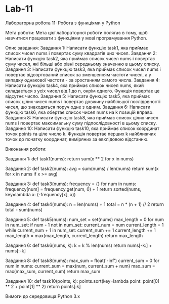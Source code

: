 # Lab-11
Лабораторна робота 11: Робота з функціями у Python

Мета роботи:
Мета цієї лабораторної роботи полягає в тому, щоб навчитися працювати з функціями у мові програмування Python.

Опис завдання:
Завдання 1:
Написати функцію task1, яка приймає список чисел nums і повертає суму квадратів цих чисел.
Завдання 2:
Написати функцію task2, яка приймає список чисел nums і повертає суму чисел, які більші або рівні середньому значенню в цьому списку.
Завдання 3:
Написати функцію task3, яка приймає список чисел nums і повертає відсортований список за зменшенням частоти чисел, а у випадку однакової частоти - за зростанням самого числа.
Завдання 4:
Написати функцію task4, яка приймає список чисел nums, який складається з усіх чисел від 1 до n, окрім одного. Функція повертає це відсутнє число.
Завдання 5:
Написати функцію task5, яка приймає список цілих чисел nums і повертає довжину найбільшої послідовності чисел, що знаходяться поруч одне з одним.
Завдання 6:
Написати функцію task6, яка обертає список чисел nums на k позицій вправо.
Завдання 8:
Написати функцію task8, яка приймає список цілих чисел nums і повертає максимальну суму підпослідовності в цьому списку.
Завдання 10:
Написати функцію task10, яка приймає список координат точок points та ціле число k. Функція повертає перших k найближчих точок до початку координат, виміряних за евклідовою відстанню.

Виконання роботи:

Завдання 1:
def task1(nums):
    return sum(x ** 2 for x in nums)
    
Завдання 2:
def task2(nums):
    avg = sum(nums) / len(nums)
    return sum(x for x in nums if x >= avg)
    
Завдання 3:
def task3(nums):
    frequency = {}
    for num in nums:
        frequency[num] = frequency.get(num, 0) + 1
    return sorted(nums, key=lambda x: (-frequency[x], x))
    
Завдання 4:
def task4(nums):
    n = len(nums) + 1
    total = n * (n + 1) // 2
    return total - sum(nums)
    
Завдання 5:
def task5(nums):
    num_set = set(nums)
    max_length = 0
    for num in num_set:
        if num - 1 not in num_set:
            current_num = num
            current_length = 1
            while current_num + 1 in num_set:
                current_num += 1
                current_length += 1
            max_length = max(max_length, current_length)
    return max_length
    
Завдання 6:
def task6(nums, k):
    k = k % len(nums)
    return nums[-k:] + nums[:-k]
    
Завдання 8:
def task8(nums):
    max_sum = float('-inf')
    current_sum = 0
    for num in nums:
        current_sum = max(num, current_sum + num)
        max_sum = max(max_sum, current_sum)
    return max_sum
    
Завдання 10:
def task10(points, k):
    points.sort(key=lambda point: point[0] ** 2 + point[1] ** 2)
    return points[:k]
    
Вимоги до середовища:Python 3.x
